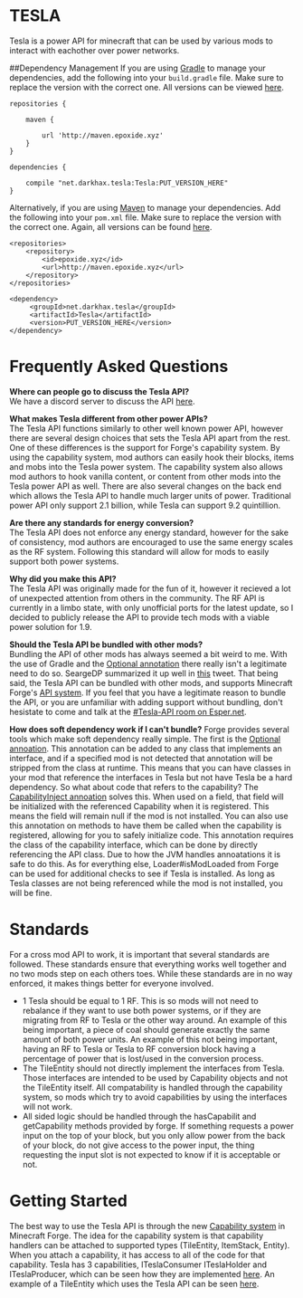 TESLA
=========
Tesla is a power API for minecraft that can be used by various mods to interact with eachother over power networks.

##Dependency Management
If you are using [Gradle](https://gradle.org) to manage your dependencies, add the following into your `build.gradle` file. Make sure to replace the version with the correct one. All versions can be viewed [here](http://maven.epoxide.xyz/net/darkhax/tesla/Tesla/).
```
repositories {

    maven {
      
        url 'http://maven.epoxide.xyz'
    }
}

dependencies {

    compile "net.darkhax.tesla:Tesla:PUT_VERSION_HERE"
}
```

Alternatively, if you are using [Maven](https://maven.apache.org/download.cgi) to manage your dependencies. Add the following into your `pom.xml` file. Make sure to replace the version with the correct one. Again, all versions can be found [here](http://maven.epoxide.xyz/net/darkhax/tesla/Tesla/).
```
<repositories>
    <repository>
        <id>epoxide.xyz</id>
        <url>http://maven.epoxide.xyz</url>
    </repository>
</repositories>

<dependency>
     <groupId>net.darkhax.tesla</groupId>
     <artifactId>Tesla</artifactId>
     <version>PUT_VERSION_HERE</version>
</dependency>
```

Frequently Asked Questions
==========================
**Where can people go to discuss the Tesla API?**   
We have a discord server to discuss the API [here](https://discord.gg/nN68J34).

**What makes Tesla different from other power APIs?**   
The Tesla API functions similarly to other well known power API, however there are several design choices that sets the Tesla API apart from the rest. One of these differences is the support for Forge's capability system. By using the capability system, mod authors can easily hook their blocks, items and mobs into the Tesla power system. The capability system also allows mod authors to hook vanilla content, or content from other mods into the Tesla power API as well. There are also several changes on the back end which allows the Tesla API to handle much larger units of power. Traditional power API only support 2.1 billion, while Tesla can support 9.2 quintillion. 

**Are there any standards for energy conversion?**   
The Tesla API does not enforce any energy standard, however for the sake of consistency, mod authors are encouraged to use the same energy scales as the RF system. Following this standard will allow for mods to easily support both power systems.

**Why did you make this API?**   
The Tesla API was originally made for the fun of it, however it recieved a lot of unexpected attention from others in the community. The RF API is currently in a limbo state, with only unofficial ports for the latest update, so I decided to publicly release the API to provide tech mods with a viable power solution for 1.9.

**Should the Tesla API be bundled with other mods?**   
Bundling the API of other mods has always seemed a bit weird to me. With the use of Gradle and the [Optional annotation](http://cazzar.net/tutorials/fml/optional-annotations-the-usages/) there really isn't a legitimate need to do so. SeargeDP summarized it up well in [this](https://twitter.com/seargedp/status/473895192387649536) tweet. That being said, the Tesla API can be bundled with other mods, and supports Minecraft Forge's [API system](https://github.com/Minalien/BlogArchive/blob/master/ForgeTutorials/Spotlight__API_Annotation.md). If you feel that you have a legitimate reason to bundle the API, or you are unfamiliar with adding support without bundling, don't hesistate to come and talk at the [#Tesla-API room on Esper.net](http://webchat.esper.net/?nick=&channels=tesla-api).

**How does soft dependency work if I can't bundle?**
Forge provides several tools which make soft dependency really simple. The first is the [Optional annoation](http://cazzar.net/tutorials/fml/optional-annotations-the-usages/). This annotation can be added to any class that implements an interface, and if a specified mod is not detected that annotation will be stripped from the class at runtime. This means that you can have classes in your mod that reference the interfaces in Tesla but not have Tesla be a hard dependency. So what about code that refers to the capability? The [CapabilityInject annoation](https://mcforge.readthedocs.io/en/latest/datastorage/capabilities/) solves this. When used on a field, that field will be initialized with the referenced Capability when it is registered. This means the field will remain null if the mod is not installed. You can also use this annotation on methods to have them be called when the capability is registered, allowing for you to safely initialize code. This annotation requires the class of the capability interface, which can be done by directly referencing the API class. Due to how the JVM handles annoatations it is safe to do this. As for everything else, Loader#isModLoaded from Forge can be used for additional checks to see if Tesla is installed. As long as Tesla classes are not being referenced while the mod is not installed, you will be fine.

Standards
=========
For a cross mod API to work, it is important that several standards are followed. These standards ensure that everything works well together and no two mods step on each others toes. While these standards are in no way enforced, it makes things better for everyone involved. 
- 1 Tesla should be equal to 1 RF. This is so mods will not need to rebalance if they want to use both power systems, or if they are migrating from RF to Tesla or the other way around. An example of this being important, a piece of coal should generate exactly the same amount of both power units. An example of this not being important, having an RF to Tesla or Tesla to RF conversion block having a percentage of power that is lost/used in the conversion process.
- The TileEntity should not directly implement the interfaces from Tesla. Those interfaces are intended to be used by Capability objects and not the TileEntity itself. All compatability is handled through the capability system, so mods which try to avoid capabilities by using the interfaces will not work. 
- All sided logic should be handled through the hasCapabilit and getCapability methods provided by forge. If something requests a power input on the top of your block, but you only allow power from the back of your block, do not give access to the power input, the thing requesting the input slot is not expected to know if it is acceptable or not.

Getting Started
===============
The best way to use the Tesla API is through the new [Capability system](http://mcforge.readthedocs.io/en/latest/datastorage/capabilities/) in Minecraft Forge. The idea for the capability system is that capability handlers can be attached to supported types (TileEntity, ItemStack, Entity). When you attach a capability, it has access to all of the code for that capability. Tesla has 3 capabilities, ITeslaConsumer ITeslaHolder and ITeslaProducer, which can be seen how they are implemented [here](https://github.com/Darkhax-Minecraft/Tesla/blob/master/src/main/java/net/darkhax/tesla/api/implementation/BaseTeslaContainer.java). An example of a TileEntity which uses the Tesla API can be seen [here](https://github.com/Darkhax-Minecraft/Tesla/blob/master/src/test/java/net/darkhax/teslatest/tileentity/TileEntityAnalyzer.java).
